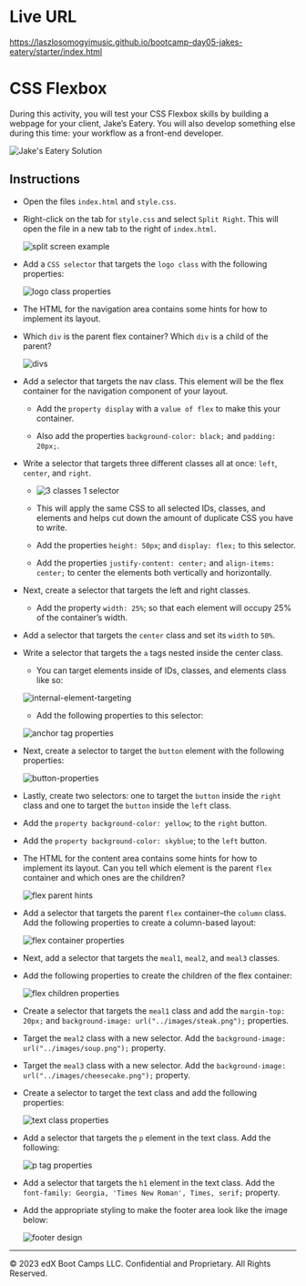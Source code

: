 # Live URL
https://laszlosomogyimusic.github.io/bootcamp-day05-jakes-eatery/starter/index.html

# CSS Flexbox 

During this activity, you will test your CSS Flexbox skills by building a webpage for your client, Jake’s Eatery. You will also develop something else during this time: your workflow as a front-end developer.

  ![Jake's Eatery Solution](images/jake's-eatery-solution.png)

## Instructions

* Open the files `index.html` and `style.css`.

* Right-click on the tab for `style.css` and select `Split Right`. This will open the file in a new tab to the right of `index.html`.

  ![split screen example](images/split-screen-example.png)

* Add a `CSS selector` that targets the `logo class` with the following properties:

  ![logo class properties](images/logo-class-properties.png)


* The HTML for the navigation area contains some hints for how to implement its layout.

* Which `div` is the parent flex container? Which `div` is a child of the parent?

  ![divs](images/divs.png)

* Add a selector that targets the nav class. This element will be the flex container for the navigation component of your layout.

  * Add the `property display` with a `value of flex` to make this your container.

  * Also add the properties `background-color: black;` and `padding: 20px;`.

* Write a selector that targets three different classes all at once: `left`, `center`, and `right`.

  * ![3 classes 1 selector](images/3-classes-1-selector.png)

  * This will apply the same CSS to all selected IDs, classes, and elements and helps cut down the amount of duplicate CSS you have to write.
  
  * Add the properties `height: 50px`; and `display: flex;` to this selector.
  
  * Add the properties `justify-content: center;` and `align-items: center;` to center the elements both vertically and horizontally.

* Next, create a selector that targets the left and right classes.

  * Add the property `width: 25%`; so that each element will occupy 25% of the container’s width.

* Add a selector that targets the `center` class and set its `width` to `50%`.

* Write a selector that targets the `a` tags nested inside the center class.

  * You can target elements inside of IDs, classes, and elements class like so:

  ![internal-element-targeting](images/internal-element-targeting.png)

  *  Add the following properties to this selector:
  
  ![anchor tag properties](images/anchor-tag-properties.png)
 
* Next, create a selector to target the `button` element with the following properties:

  ![button-properties](images/button-properties.png)

* Lastly, create two selectors: one to target the `button` inside the `right` class and one to target the `button` inside the `left` class.

* Add the `property background-color: yellow`; to the `right` button.

* Add the `property background-color: skyblue`; to the `left` button.

* The HTML for the content area contains some hints for how to implement its layout. Can you tell which element is the parent `flex` container and which ones are the children?

  ![flex parent hints](images/flex-parent-hints.png)

* Add a selector that targets the parent `flex` container–the `column` class. Add the following properties to create a column-based layout:

  ![flex container properties](images/flex-container-properties.png)

* Next, add a selector that targets the `meal1`, `meal2`, and `meal3` classes.

* Add the following properties to create the children of the flex container:

  ![flex children properties](images/flex-children-properties.png)
 
* Create a selector that targets the `meal1` class and add the `margin-top: 20px;` and `background-image: url("../images/steak.png");` properties.

* Target the `meal2` class with a new selector. Add the `background-image: url("../images/soup.png");` property.

* Target the `meal3` class with a new selector. Add the `background-image: url("../images/cheesecake.png");` property.

* Create a selector to target the text class and add the following properties:

  ![text class properties](images/text-class-properties.png)

* Add a selector that targets the `p` element in the text class. Add the following:

  ![p tag properties](images/p-tag-properties.png)

* Add a selector that targets the `h1` element in the text class. Add the `font-family: Georgia, 'Times New Roman', Times, serif;` property.

* Add the appropriate styling to make the footer area look like the image below:

  ![footer design](images/footer-design.png)

---

© 2023 edX Boot Camps LLC. Confidential and Proprietary. All Rights Reserved.
